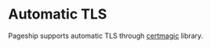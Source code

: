 # Automatic TLS

Pageship supports automatic TLS through [certmagic](https://github.com/caddyserver/certmagic) library.
